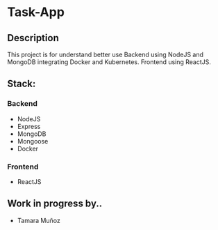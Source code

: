 # Task-App

## Description
This project is for understand better use Backend using NodeJS and MongoDB integrating Docker and Kubernetes.
Frontend using ReactJS.

## Stack:
### Backend
- NodeJS
- Express
- MongoDB
- Mongoose
- Docker

### Frontend
- ReactJS

## Work in progress by..
- Tamara Muñoz